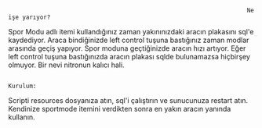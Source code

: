                                                                         Ne işe yarıyor?



Spor Modu adlı itemi kullandığınız zaman yakınınızdaki aracın plakasını sql'e kaydediyor. Araca bindiğinizde left control tuşuna bastığınız zaman modlar arasında geçiş yapıyor. Spor moduna geçtiğinizde aracın hızı artıyor. Eğer left control tuşuna bastığınızda aracın plakası sqlde bulunamazsa hiçbirşey olmuyor. Bir nevi nitronun kalıcı hali.




                                                                    Kurulum:



Scripti resources dosyanıza atın, sql'i çalıştırın ve sunucunuza restart atın. Kendinize sportmode itemini verdikten sonra en yakın aracın yanında kullanın.

